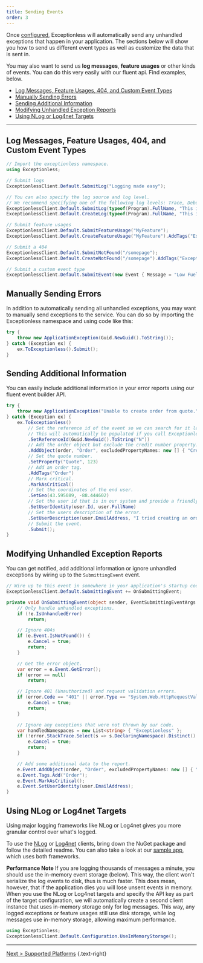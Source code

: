 ```yaml
---
title: Sending Events
order: 3
---
```

Once [configured](configuration.md), Exceptionless will automatically send any unhandled exceptions that happen in your application. The sections below will show you how to send us different event types as well as customize the data that is sent in.

You may also want to send us **log messages**, **feature usages** or other kinds of events. You can do this very easily with our fluent api. Find examples, below.

- [Log Messages, Feature Usages, 404, and Custom Event Types](#log-messages-feature-usages-404-and-custom-event-types)
- [Manually Sending Errors](#manually-sending-errors)
- [Sending Additional Information](#sending-additional-information)
- [Modifying Unhandled Exception Reports](#modifying-unhandled-exception-reports)
- [Using NLog or Log4net Targets](#using-nlog-or-log4net-targets)

***

## Log Messages, Feature Usages, 404, and Custom Event Types

```csharp
// Import the exceptionless namespace.
using Exceptionless;

// Submit logs
ExceptionlessClient.Default.SubmitLog("Logging made easy");

// You can also specify the log source and log level.
// We recommend specifying one of the following log levels: Trace, Debug, Info, Warn, Error
ExceptionlessClient.Default.SubmitLog(typeof(Program).FullName, "This is so easy", "Info");
ExceptionlessClient.Default.CreateLog(typeof(Program).FullName, "This is so easy", "Info").AddTags("Exceptionless").Submit();

// Submit feature usages
ExceptionlessClient.Default.SubmitFeatureUsage("MyFeature");
ExceptionlessClient.Default.CreateFeatureUsage("MyFeature").AddTags("Exceptionless").Submit();

// Submit a 404
ExceptionlessClient.Default.SubmitNotFound("/somepage");
ExceptionlessClient.Default.CreateNotFound("/somepage").AddTags("Exceptionless").Submit();

// Submit a custom event type
ExceptionlessClient.Default.SubmitEvent(new Event { Message = "Low Fuel", Type = "racecar", Source = "Fuel System" });
```

## Manually Sending Errors

In addition to automatically sending all unhandled exceptions, you may want to manually send exceptions to the service. You can do so by importing the Exceptionless namespace and using code like this:

```csharp
try {
    throw new ApplicationException(Guid.NewGuid().ToString());
} catch (Exception ex) {
    ex.ToExceptionless().Submit();
}
```

## Sending Additional Information

You can easily include additional information in your error reports using our fluent event builder API.

```csharp
try {
    throw new ApplicationException("Unable to create order from quote.");
} catch (Exception ex) {
    ex.ToExceptionless()
        // Set the reference id of the event so we can search for it later (reference:id).
        // This will automatically be populated if you call ExceptionlessClient.Default.Configuration.UseReferenceIds();
        .SetReferenceId(Guid.NewGuid().ToString("N"))
        // Add the order object but exclude the credit number property.
        .AddObject(order, "Order", excludedPropertyNames: new [] { "CreditCardNumber" }, maxDepth: 2)
        // Set the quote number.
        .SetProperty("Quote", 123)
        // Add an order tag.
        .AddTags("Order")
        // Mark critical.
        .MarkAsCritical()
        // Set the coordinates of the end user.
        .SetGeo(43.595089, -88.444602)
        // Set the user id that is in our system and provide a friendly name.
        .SetUserIdentity(user.Id, user.FullName)
        // Set the users description of the error.
        .SetUserDescription(user.EmailAddress, "I tried creating an order from my saved quote.")
        // Submit the event.
        .Submit();
}
```

## Modifying Unhandled Exception Reports

You can get notified, add additional information or ignore unhandled exceptions by wiring up to the `SubmittingEvent` event.

```csharp
// Wire up to this event in somewhere in your application's startup code.
ExceptionlessClient.Default.SubmittingEvent += OnSubmittingEvent;

private void OnSubmittingEvent(object sender, EventSubmittingEventArgs e) {
    // Only handle unhandled exceptions.
    if (!e.IsUnhandledError)
        return;

    // Ignore 404s
    if (e.Event.IsNotFound()) {
        e.Cancel = true;
        return;
    }

    // Get the error object.
    var error = e.Event.GetError();
    if (error == null)
        return;

    // Ignore 401 (Unauthorized) and request validation errors.
    if (error.Code == "401" || error.Type == "System.Web.HttpRequestValidationException") {
        e.Cancel = true;
        return;
    }

    // Ignore any exceptions that were not thrown by our code.
    var handledNamespaces = new List<string> { "Exceptionless" };
    if (!error.StackTrace.Select(s => s.DeclaringNamespace).Distinct().Any(ns => handledNamespaces.Any(ns.Contains))) {
        e.Cancel = true;
        return;
    }

    // Add some additional data to the report.
    e.Event.AddObject(order, "Order", excludedPropertyNames: new [] { "CreditCardNumber" }, maxDepth: 2);
    e.Event.Tags.Add("Order");
    e.Event.MarkAsCritical();
    e.Event.SetUserIdentity(user.EmailAddress);
}
```

## Using NLog or Log4net Targets

Using major logging frameworks like NLog or Log4net gives you more granular control over what's logged.

To use the [NLog](https://www.nuget.org/packages/exceptionless.nlog) or [Log4net](https://www.nuget.org/packages/exceptionless.log4net) clients, bring down the NuGet package and follow the detailed readme. You can also take a look at our [sample app](https://github.com/exceptionless/Exceptionless.Net/tree/master/samples/Exceptionless.SampleConsole), which uses both frameworks.

**Performance Note**
If you are logging thousands of messages a minute, you should use the in-memory event storage (below). This way, the client won't serialize the log events to disk, thus is much faster. This does mean, however, that if the application dies you will lose unsent events in memory. When you use the NLog or Log4net targets and specify the API key as part of the target configuration, we will automatically create a second client instance that uses in-memory storage only for log messages. This way, any logged exceptions or feature usages still use disk storage, while log messages use in-memory storage, allowing maximum performance.

```csharp
using Exceptionless;
ExceptionlessClient.Default.Configuration.UseInMemoryStorage();
```

---

[Next > Supported Platforms](supported-platforms.md) {.text-right}